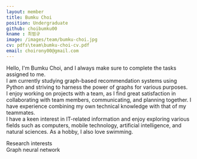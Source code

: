 ```yaml
---
layout: member
title: Bumku Choi
position: Undergraduate
github: choibumku00
kname : 최범규
image: /images/team/bumku-choi.jpg
cv: pdfs\team\bumku-choi-cv.pdf
email: choirony00@gmail.com
---
```


Hello, I'm Bumku Choi, and I always make sure to complete the tasks assigned to me.  
I am currently studying graph-based recommendation systems using Python and striving to harness the power of graphs for various purposes.  
I enjoy working on projects with a team, as I find great satisfaction in collaborating with team members, communicating, and planning together. I have experience combining my own technical knowledge with that of my teammates.  
I have a keen interest in IT-related information and enjoy exploring various fields such as computers, mobile technology, artificial intelligence, and natural sciences. As a hobby, I also love swimming.  



<div class="head">Research interests</div>
<span class="badge badge-danger">Graph neural network</span>
